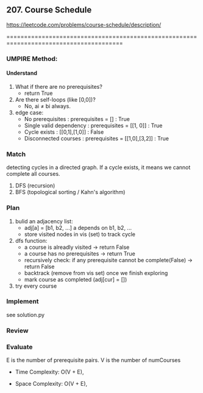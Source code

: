 ## 207. Course Schedule
<https://leetcode.com/problems/course-schedule/description/>


=======================================================================================<br>

### UMPIRE Method:
#### Understand


1. What if there are no prerequisites?
    * return True
2. Are there self-loops (like [0,0])?
    * No, ai ≠ bi always.
3. edge case:
    * No prerequisites : prerequisites = [] : True
    * Single valid dependency : prerequisites = [[1, 0]] : True
    * Cycle exists : [[0,1],[1,0]] : False
    * Disconnected courses : prerequisites = [[1,0],[3,2]] : True


### Match

detecting cycles in a directed graph. If a cycle exists, it means we cannot complete all courses.
1. DFS (recursion)
2. BFS (topological sorting / Kahn's algorithm)


### Plan
1. bulid an adjacency list:
    * adj[a] = [b1, b2, ...] a depends on b1, b2, ...
    * store visited nodes in vis (set) to track cycle
2. dfs function:
    * a course is alreadly visited -> return False
    * a course has no prerequisites -> return True
    * recursively check: if any prerequisite cannot be complete(False) -> return False
    * backtrack (remove from vis set) once we finish exploring
    * mark course as completed (adj[cur] = [])
3. try every course


### Implement

see solution.py

### Review

### Evaluate

E is the number of prerequisite pairs.
V is the number of numCourses


- Time Complexity: O(V + E), 
    
- Space Complexity: O(V + E),  
    